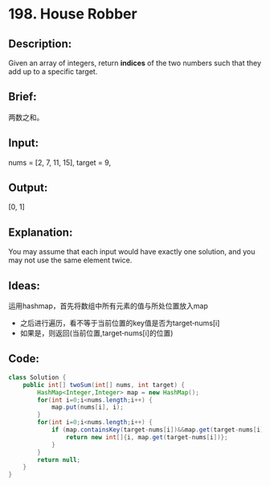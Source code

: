 # 198. House Robber

## Description:

Given an array of integers, return **indices** of the two numbers such that they add up to a specific target.

## Brief:

两数之和。

## Input:

nums = [2, 7, 11, 15], target = 9,

## Output:

[0, 1]

## Explanation:

You may assume that each input would have exactly one solution, and you may not use the same element twice.

## Ideas:

运用hashmap，首先将数组中所有元素的值与所处位置放入map
* 之后进行遍历，看不等于当前位置的key值是否为target‐nums[i]
* 如果是，则返回(当前位置,target‐nums[i]的位置)


## Code:

```java
class Solution {
    public int[] twoSum(int[] nums, int target) {
        HashMap<Integer,Integer> map = new HashMap();
        for(int i=0;i<nums.length;i++) {
            map.put(nums[i], i);
        }
        for(int i=0;i<nums.length;i++) {
            if (map.containsKey(target-nums[i])&&map.get(target-nums[i])!=i) {
                return new int[]{i, map.get(target-nums[i])};
            }
        }
        return null;
    }
}
```

